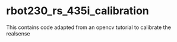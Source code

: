 # rbot230_rs_435i_calibration
This contains code adapted from an opencv tutorial to calibrate the realsense
